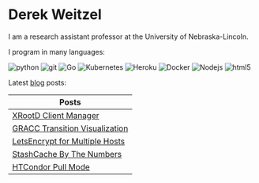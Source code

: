 Derek Weitzel
=============

I am a research assistant professor at the University of Nebraska-Lincoln.

I program in many languages:
<p>
<img alt="python" src="https://img.shields.io/badge/-Python-4B8BBE?style=flat-square&logo=python&logoColor=white" />
<img alt="git" src="https://img.shields.io/badge/-Git-F05032?style=flat-square&logo=git&logoColor=white" />
<img alt="Go" src="https://img.shields.io/badge/-Go-29BEB0?style=flat-square&logo=go&logoColor=white" />
<img alt="Kubernetes" src="https://img.shields.io/badge/-Kubernetes-326CE5?style=flat-square&logo=kubernetes&logoColor=white" />
<img alt="Heroku" src="https://img.shields.io/badge/-Heroku-430098?style=flat-square&logo=heroku&logoColor=white" />
<img alt="Docker" src="https://img.shields.io/badge/-Docker-46a2f1?style=flat-square&logo=docker&logoColor=white" />
<img alt="Nodejs" src="https://img.shields.io/badge/-Nodejs-43853d?style=flat-square&logo=Node.js&logoColor=white" />
<img alt="html5" src="https://img.shields.io/badge/-HTML5-E34F26?style=flat-square&logo=html5&logoColor=white" />

</p>


Latest [blog](https://derekweitzel.com) posts:

|Posts|
|-----|
| [XRootD Client Manager](https://derekweitzel.com/2020/10/11/xrootd-client-manager/) |
| [GRACC Transition Visualization](https://derekweitzel.com/2020/03/08/gracc-transition/) |
| [LetsEncrypt for Multiple Hosts](https://derekweitzel.com/2019/10/11/letsencrypt-for-multiple-hosts/) |
| [StashCache By The Numbers](https://derekweitzel.com/2018/09/26/stashcache-by-the-numbers/) |
| [HTCondor Pull Mode](https://derekweitzel.com/2018/08/31/htcondor-pull-mode/) |


